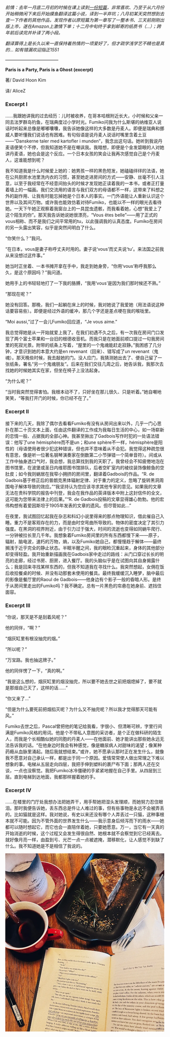 
*前情：去年一月底二月初的时候在课上读到[一份短篇](https://www.newyorker.com/magazine/2007/06/11/sweetheart-sorrow)，非常喜欢、乃至于从六月份开始稍微闲下来后开始摸鱼翻译这篇小说，译到一半弃坑；八月初某天突然想到去查一下作者的其他作品，发现作者以原短篇为第一章写了一整本书、三天前刚刚出版上市，遂在Amazon上激情下单；十二月中旬终于拿到邮寄的纸质书（…）；跨年前后读完并补译了两小段。*

*翻译算得上是长久以来一直保持着热情的一项爱好了，但才疏学浅学艺不精也是真的… 如有错漏欢迎指正1551*

————————————


**Paris is a Party, Paris is a Ghost (excerpt)**

著/ David Hoon Kim

译/ AliceZ



### Excerpt I



……我跟她讲我的过去经历：儿时被收养，在哥本哈根附近长大，小时候和父亲一同去法罗群岛钓鱼，在瑞典度过小学时光。Fumiko问我为什么斯堪的纳维亚人说话时听起来总像是嘟嘟囔囔，我告诉她像这样的大多数是丹麦人。即便是瑞典和挪威人要听懂我们说话也有困难。有句俗语是说丹麦人说话时嘴里含着土豆——“Danskerne taler med kartofler i munden”，我念出这句话。她听到我说丹麦语便笑个不停，但我知道她不是在嘲讽我。我暗想，即便是个金发碧眼的人对她讲丹麦语，她也会是这个反应。一个日本女孩的笑会让我再次感觉自己是个丹麦人，这谁能想到呢？

我不知道我是什么时候爱上她的：她男孩一样的黑色短发，她磕磕绊绊的法语，她在公共厨房水池里洗内衣的习惯，甚至她走进房间的方式——安静、丝毫不引人注意，以至于我经常在不经意间抬头的时候才发现她正读着我的一本书，或者正打量着墙上的一幅画。我们交流用的语言与我们双方的母语都不一样，这带来了料想之外的副作用、让我有时能忘掉她是个日本人的事实。一门外语能让人重新认识这个世界以及其间万物。或许我也能效仿着对待Fumiko，也能以不一样的眼光去看待她。一天下午她正观察着我窗台上的一具昆虫遗骸，而我看着她，心想“我爱上了这个陌生的你”。那天我告诉她说她很漂亮，“Vous êtes belle”——用了正式的vous相称、而不是我们之间平常用的tu，以此强调我的认真态度。Fumiko在房间的另一头露出笑容，似乎是突然间明白了什么。

“你笑什么？”我问。

“在日本，vous是妻子称呼丈夫时用的。妻子说‘vous’而丈夫说‘tu’。来法国之前我从来没想过这件事。”

她当时正坐着、一本书摊开拿在手中，我走到她身旁，“你用‘vous’称呼我那么久，是这个原因吗？”我问道。

她用手上的书轻轻地打了一下我的胳膊，“我用‘vous’是因为我们那时候还不熟。”

“那现在呢？”

她没有回答。那晚，我们一起躺在床上的时候，我对她说了我爱她（用法语说这种话要容易些）。即便是经过外语的缓冲，那几个字还是差点哽在我的喉咙里。

“Moi aussi,”过了一会儿Fumiko回应道，“Je vous aime.”

我总觉得她是从一开始就爱上我了。在我们初遇不久之后，有一次我在房间门口发现了两个富士苹果和一台旧的根德收音机。而我只是在她面前顺口提过一句我房间里的死寂光景。附带的纸条上写着，“屋里的一个鬼魂能赶走寂静。”我困惑了几分钟，才意识到她的本意大约是en revenant（回来）、错写成了un revenant（鬼魂）。那天晚些时候，我去敲她的门。没人应门，我猜测她出去了、便自己留了一张纸条，署名“另一个鬼魂朋友”。后来在我们交往几周之后，她告诉我，我那次去找她的时候她其实在家，但坐在椅子上没法起身。

“为什么呢？”

“当时我突然觉得害怕。我根本动不了，只好坐在那儿很久、只是听着。”她自嘲地笑笑，“等我打开门的时候，你已经不在了。”


### Excerpt II



接下来的几天，我除了偶尔去看看Fumiko有没有从房间出来以外，几乎一门心思扑在那二十页文本上面，任由这件翻译的工作成为我每日生活的中心，如一场崭新的恋情一般、占据我的全部心神。我甚至揪出了Gadbois写作时犯的一处语法错误：他写了une hémisphère而不是un；和une sphère不一样，hémisphère是阳性的（母语使用者很少犯这种错误，但也并不意味着从不会犯。我觉得这种疏忽很有意思，像是听一位著名钢琴演奏家在倒数第二小节弹错一个简单音符）。间或从工作中抽身透口气时，我会想，我总算找到我的天职了。我曾经会不知疲倦地泡在图书馆里，在波堡或圣日内维耶图书馆排队，后者空旷室内的棱纹装饰像鲸鱼的空肚皮；如今我则蜗居在我窄小拥挤的房间里，翻译着Gadbois的作品。“R. de Gadbois基于修正后的普朗克黑体辐射定律、对于重力的定义，忽略了旋转黑洞周围电子解体导致的效应。”“我坚持认为您应该寻求其他专家的意见。如果我的文章无法在贵科学院的报告中刊登，我会在我作品的英译版本中附上这封信件的全文，这可能为您带来法律上的后果。”“R. de Gadbois投稿的文章显得雄心勃勃。他的宏伟构想有着爱因斯坦于1905年发表的文章的遗风。但尽管如此…”

在夜里，我试图回忆起我在杂志和科幻小说里得来的那点物理知识，借此催自己入睡。重力不是客观存在的力，而是由时空弯曲所导致的。物体的密度决定了其引力强度。在黑洞的视界附近，由于引力过于强大，时间的流逝也变得如同蜗牛爬行、一分钟被拉长至几千年。我想象着Fumiko房间里的所有东西都慢下来——原子，辐射，脑电波，速朽的万物，熵，以及Fumiko她自己，都慢慢趋于解体——最终搁浅于近乎完全的静止状态。半眠半醒之间，我的眼睑沉重起来，身体的其他部分却变得轻盈。我开始重新描画我在Gadbois家中走过的路线：从门口穿过长长的明亮的走廊，经过书房、厨房，进入餐厅。我的头脑似乎是在试图向其自身揭露什么；我是回来寻找某样东西的，但我不知道我在寻找什么。我突然想起，女佣在饭后收拾餐桌的时候、并没有动那套未使用的餐具。最终我缓缓沉入睡梦，脑中最后的影像是餐厅里的Raoul de Gadbois——他身边有个影子一般的昏暗人形。是终于从房间里走出的Fumiko吗？我不确定。总有一片黑色的帘悬在她身前、遮挡住面容。



### Excerpt III



“你说，那天是不是刮着风呢？”

他的同伴，“啊？”

“烟灰缸里有根没抽完的烟。”

“所以呢？”

“万宝路。我也抽这牌子。”

他的同伴愣了一下，“真的啊。”

“我是这么想的，烟灰缸里的烟没抽完，所以要不她去世之前把烟熄掉了，要不就是那烟自己灭了，这样的话……”

“你又来了…”

“但是为什么要死前把烟掐灭呢？为什么又不抽完呢？所以我才觉得那天可能有风。”

Fumiko去世之后，Pascal曾把他的笔记给我看，字很小、但清晰可辨，字里行间满是Fumiko风格的用词。他是个不带私人意图的采访者，是个正在做科研的陌生人，而我是个长相酷似她的同胞的丹麦人——在他面前、她才能讲出那些她永远无法告诉我的话。“在他身边时我会有种感觉，像是糖尿病人对甜味的渴望；像某种药瘾从血脉里涌起。随后我就想结束。”或许，她不愿承认那时正在发生什么，就像我不愿意对自己承认一样，都是出于同一个原因。爱情常常使人做出常理之下难以想象的事。电梯从五层走向四层，我把手伸到塑料的裹尸布下面；那两人还在交谈，一点也没察觉。我把Fumiko冰冷僵硬的手紧紧地握在自己手里。从四层到三层。直到电梯到达地面，我都那样握着她的手。



### Excerpt IV



……在楼里的门厅处我想办法把她弄干，用手帮她把湿头发理顺，而她努力忍住眼泪。那时我便告诉她，丢东西总是件让人难过的事，但有些事物是永远不会被弄丢的。比如猫就是这样。我对她说，有史以来还没有哪个人弄丢过一只猫，这种事根本就不可能。因为不管外面的世界发生什么——我示意身后倾泻而下的雨水——她都可以随时想起它，而它也会一直陪伴着她，只要她愿意。万一，当它有一天真的开始消逝的时候，这个过程又会发生得很自然、她根本就不会察觉到它已经离去。就好像月亮一样，由盈到亏、光芒一点一点被遮掩，潜移默化，让人感觉不到缺了什么。我不知道她是不是相信了我说的。



![](/img/01.png)
